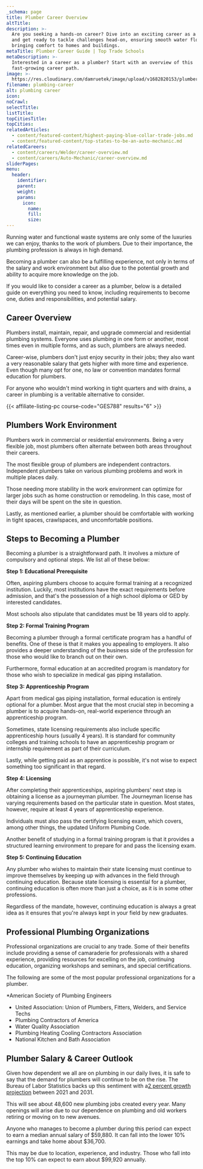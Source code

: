 ```yaml
---
_schema: page
title: Plumber Career Overview
altTitle:
description: >-
  Are you seeking a hands-on career? Dive into an exciting career as a plumber,
  and get ready to tackle challenges head-on, ensuring smooth water flow and
  bringing comfort to homes and buildings.
metaTitle: Plumber Career Guide | Top Trade Schools
metaDescription: >-
  Interested in a career as a plumber? Start with an overview of this
  fast-growing career path.
image: >-
  https://res.cloudinary.com/damruetek/image/upload/v1682820153/plumber-career.png
filename: plumbing-career
alt: plumbing career
icon:
noCrawl:
selectTitle:
listTitle:
topCitiesTitle:
topCities:
relatedArticles:
  - content/featured-content/highest-paying-blue-collar-trade-jobs.md
  - content/featured-content/top-states-to-be-an-auto-mechanic.md
relatedCareers:
  - content/careers/Welder/career-overview.md
  - content/careers/Auto-Mechanic/career-overview.md
sliderPages:
menu:
  header:
    identifier:
    parent:
    weight:
    params:
      icon:
        name:
        fill:
        size:
---
```

Running water and functional waste systems are only some of the luxuries we can enjoy, thanks to the work of plumbers. Due to their importance, the plumbing profession is always in high demand.

Becoming a plumber can also be a fulfilling experience, not only in terms of the salary and work environment but also due to the potential growth and ability to acquire more knowledge on the job.

If you would like to consider a career as a plumber, below is a detailed guide on everything you need to know, including requirements to become one, duties and responsibilities, and potential salary.

## **Career Overview**

Plumbers install, maintain, repair, and upgrade commercial and residential plumbing systems. Everyone uses plumbing in one form or another, most times even in multiple forms, and as such, plumbers are always needed.

Career-wise, plumbers don't just enjoy security in their jobs; they also want a very reasonable salary that gets higher with more time and experience. Even though many opt for one, no law or convention mandates formal education for plumbers.

For anyone who wouldn't mind working in tight quarters and with drains, a career in plumbing is a veritable alternative to consider.

{{< affiliate-listing-pc course-code="GES788" results="6" >}}

## **Plumbers Work Environment**

Plumbers work in commercial or residential environments. Being a very flexible job, most plumbers often alternate between both areas throughout their careers.

The most flexible group of plumbers are independent contractors. Independent plumbers take on various plumbing problems and work in multiple places daily.

Those needing more stability in the work environment can optimize for larger jobs such as home construction or remodeling. In this case, most of their days will be spent on the site in question.

Lastly, as mentioned earlier, a plumber should be comfortable with working in tight spaces, crawlspaces, and uncomfortable positions.

## **Steps to Becoming a Plumber**

Becoming a plumber is a straightforward path. It involves a mixture of compulsory and optional steps. We list all of these below:

**Step 1: Educational Prerequisite**

Often, aspiring plumbers choose to acquire formal training at a recognized institution. Luckily, most institutions have the exact requirements before admission, and that's the possession of a high school diploma or GED by interested candidates.

Most schools also stipulate that candidates must be 18 years old to apply.

**Step 2: Formal Training Program**

Becoming a plumber through a formal certificate program has a handful of benefits. One of these is that it makes you appealing to employers. It also provides a deeper understanding of the business side of the profession for those who would like to branch out on their own.

Furthermore, formal education at an accredited program is mandatory for those who wish to specialize in medical gas piping installation.

**Step 3: Apprenticeship Program**

Apart from medical gas piping installation, formal education is entirely optional for a plumber. Most argue that the most crucial step in becoming a plumber is to acquire hands-on, real-world experience through an apprenticeship program.

Sometimes, state licensing requirements also include specific apprenticeship hours (usually 4 years). It is standard for community colleges and training schools to have an apprenticeship program or internship requirement as part of their curriculum.

Lastly, while getting paid as an apprentice is possible, it's not wise to expect something too significant in that regard.

**Step 4: Licensing**

After completing their apprenticeships, aspiring plumbers' next step is obtaining a license as a journeyman plumber. The Journeyman license has varying requirements based on the particular state in question. Most states, however, require at least 4 years of apprenticeship experience.

Individuals must also pass the certifying licensing exam, which covers, among other things, the updated Uniform Plumbing Code.

Another benefit of studying in a formal training program is that it provides a structured learning environment to prepare for and pass the licensing exam.

**Step 5: Continuing Education**

Any plumber who wishes to maintain their state licensing must continue to improve themselves by keeping up with advances in the field through continuing education. Because state licensing is essential for a plumber, continuing education is often more than just a choice, as it is in some other professions.

Regardless of the mandate, however, continuing education is always a great idea as it ensures that you're always kept in your field by new graduates.

## **Professional Plumbing Organizations**

Professional organizations are crucial to any trade. Some of their benefits include providing a sense of camaraderie for professionals with a shared experience, providing resources for excelling on the job, continuing education, organizing workshops and seminars, and special certifications.

The following are some of the most popular professional organizations for a plumber.

\*American Society of Plumbing Engineers

* United Association: Union of Plumbers, Fitters, Welders, and Service Techs
* Plumbing Contractors of America
* Water Quality Association
* Plumbing Heating Cooling Contractors Association
* National Kitchen and Bath Association

## **Plumber Salary & Career Outlook**

Given how dependent we all are on plumbing in our daily lives, it is safe to say that the demand for plumbers will continue to be on the rise. The Bureau of Labor Statistics backs up this sentiment with a[2 percent growth projection](https://stats.bls.gov/ooh/construction-and-extraction/plumbers-pipefitters-and-steamfitters.htm#tab-6) between 2021 and 2031.

This will see about 48,600 new plumbing jobs created every year. Many openings will arise due to our dependence on plumbing and old workers retiring or moving on to new avenues.

Anyone who manages to become a plumber during this period can expect to earn a median annual salary of $59,880. It can fall into the lower 10% earnings and take home about $36,700.

This may be due to location, experience, and industry. Those who fall into the top 10% can expect to earn about $99,920 annually.